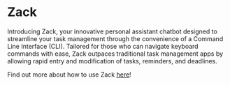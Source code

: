 # Zack

Introducing Zack, your innovative personal assistant chatbot designed
to streamline your task management through the convenience of a Command
Line Interface (CLI). Tailored for those who can navigate keyboard commands
with ease, Zack outpaces traditional task management apps by allowing
rapid entry and modification of tasks, reminders, and deadlines. 

Find out more about how to use Zack [here](https://zhuuyicheng.github.io/ip/)!